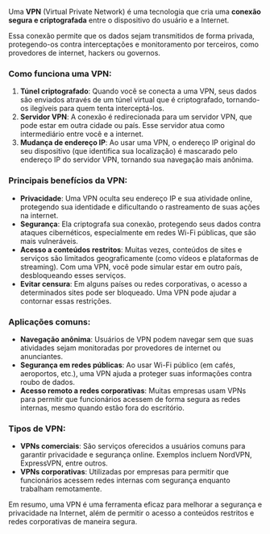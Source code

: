 Uma **VPN** (Virtual Private Network) é uma tecnologia que cria uma **conexão segura e criptografada** entre o dispositivo do usuário e a Internet.

Essa conexão permite que os dados sejam transmitidos de forma privada, protegendo-os contra interceptações e monitoramento por terceiros, como provedores de internet, hackers ou governos.

### Como funciona uma VPN:

1. **Túnel criptografado**: Quando você se conecta a uma VPN, seus dados são enviados através de um túnel virtual que é criptografado, tornando-os ilegíveis para quem tenta interceptá-los.
2. **Servidor VPN**: A conexão é redirecionada para um servidor VPN, que pode estar em outra cidade ou país. Esse servidor atua como intermediário entre você e a internet.
3. **Mudança de endereço IP**: Ao usar uma VPN, o endereço IP original do seu dispositivo (que identifica sua localização) é mascarado pelo endereço IP do servidor VPN, tornando sua navegação mais anônima.

### Principais benefícios da VPN:

- **Privacidade**: Uma VPN oculta seu endereço IP e sua atividade online, protegendo sua identidade e dificultando o rastreamento de suas ações na internet.
- **Segurança**: Ela criptografa sua conexão, protegendo seus dados contra ataques cibernéticos, especialmente em redes Wi-Fi públicas, que são mais vulneráveis.
- **Acesso a conteúdos restritos**: Muitas vezes, conteúdos de sites e serviços são limitados geograficamente (como vídeos e plataformas de streaming). Com uma VPN, você pode simular estar em outro país, desbloqueando esses serviços.
- **Evitar censura**: Em alguns países ou redes corporativas, o acesso a determinados sites pode ser bloqueado. Uma VPN pode ajudar a contornar essas restrições.

### Aplicações comuns:

- **Navegação anônima**: Usuários de VPN podem navegar sem que suas atividades sejam monitoradas por provedores de internet ou anunciantes.
- **Segurança em redes públicas**: Ao usar Wi-Fi público (em cafés, aeroportos, etc.), uma VPN ajuda a proteger suas informações contra roubo de dados.
- **Acesso remoto a redes corporativas**: Muitas empresas usam VPNs para permitir que funcionários acessem de forma segura as redes internas, mesmo quando estão fora do escritório.

### Tipos de VPN:

- **VPNs comerciais**: São serviços oferecidos a usuários comuns para garantir privacidade e segurança online. Exemplos incluem NordVPN, ExpressVPN, entre outros.
- **VPNs corporativas**: Utilizadas por empresas para permitir que funcionários acessem redes internas com segurança enquanto trabalham remotamente.

Em resumo, uma VPN é uma ferramenta eficaz para melhorar a segurança e privacidade na Internet, além de permitir o acesso a conteúdos restritos e redes corporativas de maneira segura.